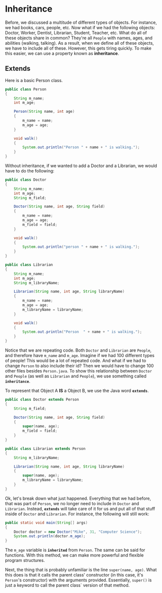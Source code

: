# Inheritance

Before, we discussed a multitude of different types of objects. For instance, we had books, cars, people, etc. Now what if we had the following objects: Doctor, Worker, Dentist, Librarian, Student, Teacher, etc. What do all of these objects share in common? They're all `People` with names, ages, and abilities (walking, talking). As a result, when we define all of these objects, we have to include all of these. However, this gets tiring quickly. To make this easier, we can use a property known as **inheritance**.

## Extends

Here is a basic Person class.

```java
public class Person
{
    String m_name;
    int m_age;

    Person(String name, int age)
    {
        m_name = name;
        m_age = age;
    }

    void walk()
    {
        System.out.println("Person " + name + " is walking.");
    }
}
```

Without inheritance, if we wanted to add a Doctor and a Librarian, we would have to do the following:

```java
public class Doctor
{
    String m_name;
    int m_age;
    String m_field;

    Doctor(String name, int age, String field)
    {
        m_name = name;
        m_age = age;
        m_field = field;
    }

    void walk()
    {
        System.out.println("person " + name + " is walking.");
    }
}
```

```java
public class Librarian
{
    String m_name;
    int m_age;
    String m_libraryName;

    Librarian(String name, int age, String libraryName)
    {
        m_name = name;
        m_age = age;
        m_libraryName = libraryName;
    }

    void walk()
    {
        System.out.println("Person  " + name + " is walking.");
    }
}
```

Notice that we are repeating code. Both `Doctor` and `Librarian` are `People`, and therefore have `m_name` and `m_age`. Imagine if we had 100 different types of people! This would be a lot of repeated code. And what if we had to change `Person` to also include their id? Then we would have to change 100 other files besides `Person.java`. To show this relationship between `Doctor` and `People` (as well as `Librarian` and `People`), we use something called **`inheritance`**.

To represent that Object A **IS** a Object B, we use the Java word **`extends`**.

```java
public class Doctor extends Person
{
    String m_field;

    Doctor(String name, int age, String field)
    {
        super(name, age);
        m_field = field;
    }
}
```

```java
public class Librarian extends Person
{
    String m_libraryName;

    Librarian(String name, int age, String libraryName)
    {
        super(name, age);
        m_libraryName = libraryName;
    }
}
```

Ok, let's break down what just happened. Everything that we had before, that was part of `Person`, we no longer need to include in `Doctor` and `Librarian`. Instead, **`extends`** will take care of it for us and put all of that stuff inside of `Doctor` and `Librarian`. For instance, the following will still work:

```java
public static void main(String[] args)
{
    Doctor doctor = new Doctor("Mike", 31, "Computer Science");
    System.out.println(doctor.m_age);
}
```

The `m_age` variable is **`inherited`** from `Person`. The same can be said for functions. With this method, we can make more powerful and flexible program structures.

Next, the thing that is probably unfamiliar is the line `super(name, age)`. What this does is that it calls the parent class' constructor (in this case, it's `Person`'s constructor) with the arguments provided. Essentially, `super()` is just a keyword to call the parent class` version of that method.
